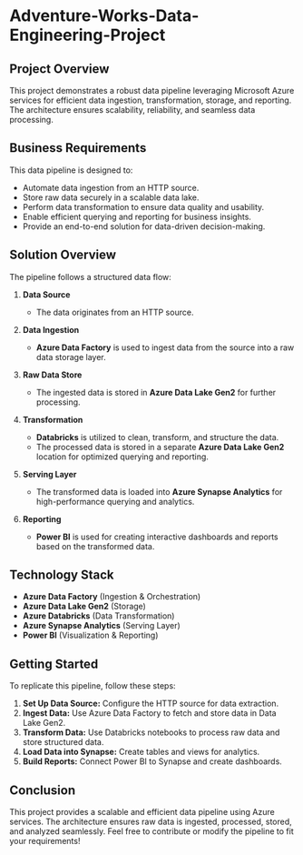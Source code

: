 # Adventure-Works-Data-Engineering-Project

## Project Overview
This project demonstrates a robust data pipeline leveraging Microsoft Azure services for efficient data ingestion, transformation, storage, and reporting. The architecture ensures scalability, reliability, and seamless data processing.

## Business Requirements
This data pipeline is designed to:
- Automate data ingestion from an HTTP source.
- Store raw data securely in a scalable data lake.
- Perform data transformation to ensure data quality and usability.
- Enable efficient querying and reporting for business insights.
- Provide an end-to-end solution for data-driven decision-making.

## Solution Overview
The pipeline follows a structured data flow:

1. **Data Source**
   - The data originates from an HTTP source.

2. **Data Ingestion**
   - **Azure Data Factory** is used to ingest data from the source into a raw data storage layer.

3. **Raw Data Store**
   - The ingested data is stored in **Azure Data Lake Gen2** for further processing.

4. **Transformation**
   - **Databricks** is utilized to clean, transform, and structure the data.
   - The processed data is stored in a separate **Azure Data Lake Gen2** location for optimized querying and reporting.

5. **Serving Layer**
   - The transformed data is loaded into **Azure Synapse Analytics** for high-performance querying and analytics.

6. **Reporting**
   - **Power BI** is used for creating interactive dashboards and reports based on the transformed data.

## Technology Stack
- **Azure Data Factory** (Ingestion & Orchestration)
- **Azure Data Lake Gen2** (Storage)
- **Azure Databricks** (Data Transformation)
- **Azure Synapse Analytics** (Serving Layer)
- **Power BI** (Visualization & Reporting)

## Getting Started
To replicate this pipeline, follow these steps:

1. **Set Up Data Source:** Configure the HTTP source for data extraction.
2. **Ingest Data:** Use Azure Data Factory to fetch and store data in Data Lake Gen2.
3. **Transform Data:** Use Databricks notebooks to process raw data and store structured data.
4. **Load Data into Synapse:** Create tables and views for analytics.
5. **Build Reports:** Connect Power BI to Synapse and create dashboards.

## Conclusion
This project provides a scalable and efficient data pipeline using Azure services. The architecture ensures raw data is ingested, processed, stored, and analyzed seamlessly. Feel free to contribute or modify the pipeline to fit your requirements!

